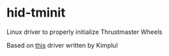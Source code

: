 # hid-tminit
Linux driver to properly initialize Thrustmaster Wheels

Based on [this](https://github.com/Kimplul/hid-tmff2) driver written by Kimplul
